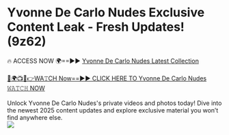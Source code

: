 # Yvonne De Carlo Nudes Exclusive Content Leak - Fresh Updates! (9z62)

🔥 ACCESS NOW 🌍==►► <a href="https://tinyurl.com/yc657z5k" rel="nofollow">Yvonne De Carlo Nudes Latest Collection</a>
<br><br>
[🔴🌍📺📱👉WA𝚃CH Now==►► CLICK HERE TO Yvonne De Carlo Nudes 𝚆𝙰𝚃𝙲𝙷 NOW](https://tinyurl.com/yc657z5k)
<br><br>
Unlock Yvonne De Carlo Nudes's private videos and photos today! Dive into the newest 2025 content updates and explore exclusive material you won’t find anywhere else.
<br>
<a href="https://tinyurl.com/yc657z5k" rel="nofollow" data-target="animated-image.originalLink"><img src="https://camo.githubusercontent.com/8a4f000d20f83aca3bf7ec5f350d767afa0574a8a352519fd8cfa583a6f93a33/68747470733a2f2f692e696d6775722e636f6d2f644a486b345a712e676966" data-canonical-src="https://i.imgur.com/dJHk4Zq.gif" style="max-width: 100%; display: inline-block;" data-target="animated-image.originalImage"></a>
<br>
